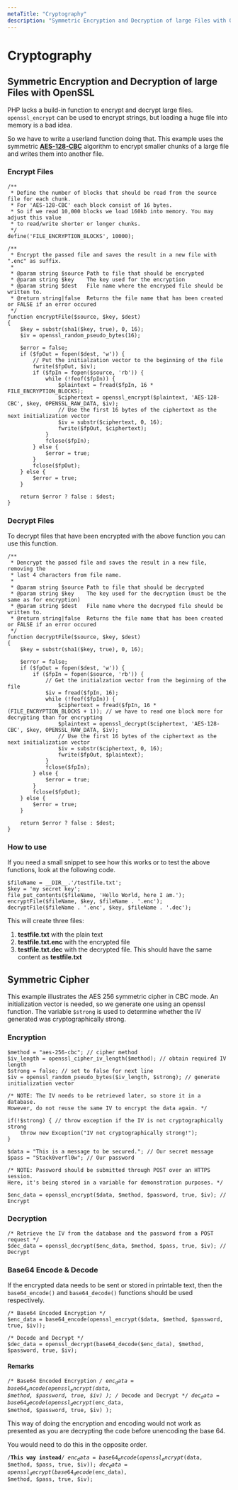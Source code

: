```yaml
---
metaTitle: "Cryptography"
description: "Symmetric Encryption and Decryption of large Files with OpenSSL, Symmetric Cipher"
---
```


# Cryptography



## Symmetric Encryption and Decryption of large Files with OpenSSL


PHP lacks a build-in function to encrypt and decrypt large files. `openssl_encrypt` can be used to encrypt strings, but loading a huge file into memory is a bad idea.

So we have to write a userland function doing that. This example uses the symmetric [**AES-128-CBC**](http://stackoverflow.com/a/33124706/1119601) algorithm to encrypt smaller chunks of a large file and writes them into another file.

### Encrypt Files

```
/**
 * Define the number of blocks that should be read from the source file for each chunk.
 * For 'AES-128-CBC' each block consist of 16 bytes.
 * So if we read 10,000 blocks we load 160kb into memory. You may adjust this value
 * to read/write shorter or longer chunks.
 */
define('FILE_ENCRYPTION_BLOCKS', 10000);

/**
 * Encrypt the passed file and saves the result in a new file with ".enc" as suffix.
 * 
 * @param string $source Path to file that should be encrypted
 * @param string $key    The key used for the encryption
 * @param string $dest   File name where the encryped file should be written to.
 * @return string|false  Returns the file name that has been created or FALSE if an error occured
 */
function encryptFile($source, $key, $dest)
{
    $key = substr(sha1($key, true), 0, 16);
    $iv = openssl_random_pseudo_bytes(16);

    $error = false;
    if ($fpOut = fopen($dest, 'w')) {
        // Put the initialzation vector to the beginning of the file
        fwrite($fpOut, $iv);
        if ($fpIn = fopen($source, 'rb')) {
            while (!feof($fpIn)) {
                $plaintext = fread($fpIn, 16 * FILE_ENCRYPTION_BLOCKS);
                $ciphertext = openssl_encrypt($plaintext, 'AES-128-CBC', $key, OPENSSL_RAW_DATA, $iv);
                // Use the first 16 bytes of the ciphertext as the next initialization vector
                $iv = substr($ciphertext, 0, 16);
                fwrite($fpOut, $ciphertext);
            }
            fclose($fpIn);
        } else {
            $error = true;
        }
        fclose($fpOut);
    } else {
        $error = true;
    }

    return $error ? false : $dest;
}

```

### Decrypt Files

To decrypt files that have been encrypted with the above function you can use this function.

```
/**
 * Dencrypt the passed file and saves the result in a new file, removing the
 * last 4 characters from file name.
 * 
 * @param string $source Path to file that should be decrypted
 * @param string $key    The key used for the decryption (must be the same as for encryption)
 * @param string $dest   File name where the decryped file should be written to.
 * @return string|false  Returns the file name that has been created or FALSE if an error occured
 */
function decryptFile($source, $key, $dest)
{
    $key = substr(sha1($key, true), 0, 16);

    $error = false;
    if ($fpOut = fopen($dest, 'w')) {
        if ($fpIn = fopen($source, 'rb')) {
            // Get the initialzation vector from the beginning of the file
            $iv = fread($fpIn, 16);
            while (!feof($fpIn)) {
                $ciphertext = fread($fpIn, 16 * (FILE_ENCRYPTION_BLOCKS + 1)); // we have to read one block more for decrypting than for encrypting
                $plaintext = openssl_decrypt($ciphertext, 'AES-128-CBC', $key, OPENSSL_RAW_DATA, $iv);
                // Use the first 16 bytes of the ciphertext as the next initialization vector
                $iv = substr($ciphertext, 0, 16);
                fwrite($fpOut, $plaintext);
            }
            fclose($fpIn);
        } else {
            $error = true;
        }
        fclose($fpOut);
    } else {
        $error = true;
    }

    return $error ? false : $dest;
}

```

### How to use

If you need a small snippet to see how this works or to test the above functions, look at the following code.

```
$fileName = __DIR__.'/testfile.txt';
$key = 'my secret key';
file_put_contents($fileName, 'Hello World, here I am.');
encryptFile($fileName, $key, $fileName . '.enc');
decryptFile($fileName . '.enc', $key, $fileName . '.dec');

```

This will create three files:

1. **testfile.txt** with the plain text
1. **testfile.txt.enc** with the encrypted file
1. **testfile.txt.dec** with the decrypted file. This should have the same content as **testfile.txt**



## Symmetric Cipher


This example illustrates the AES 256 symmetric cipher in CBC mode. An initialization vector is needed, so we generate one using an openssl function. The variable `$strong` is used to determine whether the IV generated was cryptographically strong.

### Encryption

```
$method = "aes-256-cbc"; // cipher method
$iv_length = openssl_cipher_iv_length($method); // obtain required IV length
$strong = false; // set to false for next line
$iv = openssl_random_pseudo_bytes($iv_length, $strong); // generate initialization vector

/* NOTE: The IV needs to be retrieved later, so store it in a database.
However, do not reuse the same IV to encrypt the data again. */

if(!$strong) { // throw exception if the IV is not cryptographically strong
    throw new Exception("IV not cryptographically strong!");
}

$data = "This is a message to be secured."; // Our secret message
$pass = "Stack0verfl0w"; // Our password

/* NOTE: Password should be submitted through POST over an HTTPS session.
Here, it's being stored in a variable for demonstration purposes. */

$enc_data = openssl_encrypt($data, $method, $password, true, $iv); // Encrypt

```

### Decryption

```
/* Retrieve the IV from the database and the password from a POST request */
$dec_data = openssl_decrypt($enc_data, $method, $pass, true, $iv); // Decrypt

```

### Base64 Encode & Decode

If the encrypted data needs to be sent or stored in printable text, then the `base64_encode()` and `base64_decode()` functions should be used respectively.

```
/* Base64 Encoded Encryption */
$enc_data = base64_encode(openssl_encrypt($data, $method, $password, true, $iv));

/* Decode and Decrypt */
$dec_data = openssl_decrypt(base64_decode($enc_data), $method, $password, true, $iv);

```



#### Remarks


<code>/* Base64 Encoded Encryption <em>/
$enc_data = base64_encode( openssl_encrypt($data, $method, $password, true, $iv) );
/</em> Decode and Decrypt */
$dec_data = base64_decode( openssl_decrypt($enc_data, $method, $password, true, $iv) );
</code>

This way of doing the encryption and encoding would not work as presented as you are decrypting the code before unencoding the base 64.

You would need to do this in the opposite order.

<code>/**This way instead**/
$enc_data=base64_encode(openssl_encrypt($data, $method, $pass, true, $iv));
$dec_data=openssl_decrypt(base64_decode($enc_data), $method, $pass, true, $iv);
</code>

